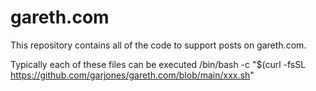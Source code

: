# gareth.com

This repository contains all of the code to support posts on gareth.com.

Typically each of these files can be executed 
/bin/bash -c "$(curl -fsSL https://github.com/garjones/gareth.com/blob/main/xxx.sh"

